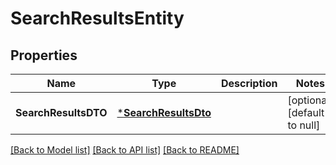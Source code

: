 # SearchResultsEntity

## Properties
Name | Type | Description | Notes
------------ | ------------- | ------------- | -------------
**SearchResultsDTO** | [***SearchResultsDto**](SearchResultsDTO.md) |  | [optional] [default to null]

[[Back to Model list]](../README.md#documentation-for-models) [[Back to API list]](../README.md#documentation-for-api-endpoints) [[Back to README]](../README.md)

